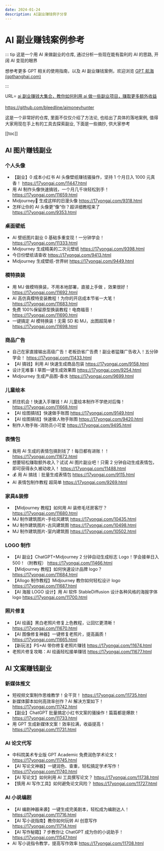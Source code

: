 ```yaml
---
date: 2024-01-24
description: AI副业赚钱例子分享
---
```


# AI 副业赚钱案例参考

::: tip
这是一个用 AI 来做副业的仓库, 通过分析一些现在能有盈利的 AI 的思路, 开阔 AI 变现的眼界

想参考更多 GPT 相关的使用指南，以及 AI 副业赚钱案例，欢迎浏览 [GPT 航海 (gpthanghai.com)](https://gpthanghai.com/)

:::

URL⭐️ [ai 副业赚钱大集合，教你如何利用 ai 做一些副业项目，赚取更多额外收益](https://github.com/bleedline/aimoneyhunter)

<https://github.com/bleedline/aimoneyhunter>

这是一个非常好的仓库, 里面不仅仅介绍了方法论, 也给出了具体的落地案例, 值得大家用现在手上有的工具去探索副业, 下面是一些摘抄, 供大家参考

[[toc]]

## AI 图片赚钱副业

### 个人头像

- 【副业】0 成本小红书 AI 头像壁纸赚钱骚操作，坚持 1 个月日入 1000 元真香！ https://17yongai.com/11447.html
- 用 AI 制作头像快速搞钱，一个月几千块轻松到手！ https://17yongai.com/11659.html
- Midjourney🚀 生成这样的旧漫头像 https://17yongai.com/9318.html
- 怎样让你的 AI 头像更“像”你？超详细教程来了 https://17yongai.com/9353.html

### 桌面壁纸

- AI 壁纸图片副业 0 基础多重变现！一分钟学会！ https://17yongai.com/11333.html
- Midjourney 生成精美的二次元壁纸 https://17yongai.com/9398.html
- 今日份壁纸请查收 https://17yongai.com/9413.html
- Midjourney 生成壁纸-世界树 https://17yongai.com/9449.html

### 模特换装

- 用 MJ 做模特换装，不用本地部署，直接上手做 ，效果很好！ https://17yongai.com/11692.html
- AI 高仿真模特变装教程！为你的开店成本节省一大笔！ https://17yongai.com/11683.html
- 免费 100%保留原型换装教程！电商福音！ https://17yongai.com/11690.html
- 一键搞定 AI 模特换装！无需 SD 和 MJ，出图超简单！ https://17yongai.com/11698.html

### 商品广告

- 自己在家直接输出高级广告！老板劲省广告费！副业者猛赚广告收入！五分钟学会！ https://17yongai.com/11433.html
- 【AI 搞钱】利用 AI 快速生成商品包装 https://17yongai.com/9158.html
- 设计无难事 I 草图一键生成效果图 https://17yongai.com/9254.html
- Midjourney 生成产品图-香水 https://17yongai.com/9699.html

### 儿童绘本

- 抓住机会！快速入手赚钱！AI 儿童绘本制作不学绝对后悔！ https://17yongai.com/11668.html
- 【AI 绘图搞钱】快速做手账图 https://17yongai.com/9149.html
- 【AI 绘图搞钱】快速做人物手账图 https://17yongai.com/9420.html
- 制作人物手账-消防员小可爱 https://17yongai.com/9495.html

### 表情包

- 我用 AI 生成的表情包搞到钱了！每日都有进账！！ https://17yongai.com/11672.html
- 想要轻松赚取额外收入？试试 AI 图片副业吧！只需 2 分钟自动生成表情包，即可获得永久被动收入！ https://17yongai.com/11488.html
- 💰 用 Ai 搞钱｜批量生成表情包 https://17yongai.com/9115.html
- AI 表情包制作教程 超简单 https://17yongai.com/9269.html

### 家具&装修

- 【Midjourney 教程】如何用 AI 装修毛坯房客厅？ https://17yongai.com/11680.html
- MJ 制作建筑图片-手绘风建筑 https://17yongai.com/10435.html
- MJ 制作建筑图片-古风建筑图 https://17yongai.com/10498.html
- MJ 制作建筑图片-室内建筑图 https://17yongai.com/10502.html

### LOGO 制作

- 【AI 副业】ChatGPT+Midjourney 2 分钟自动生成标志 Logo！学会接单日入 500！（附教程） https://17yongai.com/11466.html
- 【Midjourney 教程】如何快速设计品牌 logo？ https://17yongai.com/11684.html
- 【AIlogo 制作教程】Midjourney 教你如何轻松设计 logo https://17yongai.com/11687.html
- 【AI 海报 LOGO 设计】用 AI 软件 StableDiffusion 设计各种风格的海报字体 logo https://17yongai.com/11700.html

### 照片修复

- 【AI 绘画】黑白老照片修复上色教程，让回忆更清晰！ https://17yongai.com/11670.html
- 【AI 图像修复神器】一键修复老照片，提高画质！ https://17yongai.com/11665.html
- 【新玩法】PS+AI 带你修复老照片赚钱 https://17yongai.com/11674.html
- 老照片修复攻略：AI 绘画轻松接单赚钱 https://17yongai.com/11677.html

## AI 文案赚钱副业

### 新媒体推文

- 短视频文案制作思维教学！全干货！ https://17yongai.com/11735.html
- 新媒体脚本如何高效率创作？AI 解决方案如下！ https://17yongai.com/11742.html
- 【副业】ChatGPT 批量搞定小红书文案的骚操作！篇篇都是爆款！ https://17yongai.com/11733.html
- 用 GPT 生成新媒体文案！效率拉满，收益提高！ https://17yongai.com/11731.html

### AI 论文代写

- 中科院美术专业版 GPT Academic 免费润色学术论文！ https://17yongai.com/11745.html
- 【AI 写论文神器】一键润色、查重，轻松搞定学术写作！ https://17yongai.com/11740.html
- 【AI 写论文】如何利用 AI 工具撰写论文？ https://17yongai.com/11738.html
- 【慎用 AI 写作工具】如何避免论文风险？ https://17yongai.com/11727.html

### AI 小说编剧

- 【AI 编剧神器来袭】一键生成完美剧本，轻松成为编剧达人！ https://17yongai.com/11716.html
- 【AI 写小说指南】教你如何玩转 AI 创意写作 https://17yongai.com/11714.html
- 【AI 写作秘籍】7 步教你让 ChatGPT 成为你的小说助手！ https://17yongai.com/11547.html
- AI 写小说指令教学，提高写作效率 https://17yongai.com/11708.html
